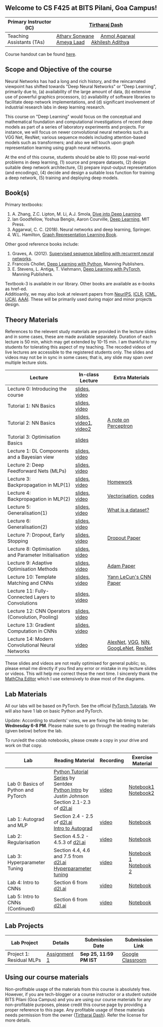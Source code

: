 ## Welcome to CS F425 at BITS Pilani, Goa Campus!

| Primary Instructor (IC)   | [Tirtharaj Dash](https://www.bits-pilani.ac.in/goa/tirtharaj/profile) |
|---------------------------|---|
| Teaching Assistants (TAs) | [Atharv Sonwane](https://threewisemonkeys-as.github.io/) &nbsp;&nbsp;&nbsp; [Anmol Agarwal](https://www.linkedin.com/in/anmol-agarwal-041098/) &nbsp;&nbsp;&nbsp; [Ameya Laad](http://ameyalaad.github.io/) &nbsp;&nbsp;&nbsp; [Akhilesh Adithya](https://akhileshadithya.github.io/)|

Course handout can be found [here](https://github.com/tirtharajdash/CS-F425_Deep-Learning/blob/main/DL_handout.pdf). 


## Scope and Objective of the course

Neural Networks has had a long and rich history, and the reincarnated
viewpoint has shifted towards "Deep Neural Networks\" or "Deep
Learning\", primarily due to, (a) availability of the large amount of
data, (b) extensive use of powerful graphics processors, (c)
availability of software libraries to facilitate deep network
implementations, and (d) significant involvement of industrial research
labs in deep learning research.

This course on "Deep Learning" would focus on the conceptual and
mathematical foundation and computational investigations of recent deep
models as part of a series of laboratory experiments and projects. For
instance, we will focus on newer convolutional neural networks such as
VGG Net, ResNet; various sequence models including attention-based
models such as transformers; and also we will touch upon graph
representation learning using graph neural networks.

At the end of this course, students should be able to (0) pose
real-world problems in deep learning, (1) source and prepare datasets,
(2) design suitable deep network architecture, (3) prepare input-output
representation (and encodings), (4) decide and design a suitable loss
function for training a deep network, (5) training and deploying deep
models.

## Book(s)

Primary textbooks:

1.  A. Zhang, Z.C. Lipton, M. Li, A.J. Smola, [Dive into Deep
    Learning](https://d2l.ai/index.html).
2.  Ian Goodfellow, Yoshua Bengio, Aaron Courville, [Deep
    Learning](http://www.deeplearningbook.org/front_matter.pdf), MIT
    Press.
3.  Aggarwal, C. C. (2018). Neural networks and deep learning, Springer.
4.  W.L. Hamilton, [Graph Representation Learning
    Book](https://www.cs.mcgill.ca/~wlh/grl_book/).

Other good reference books include:

1.  Graves, A. (2012). [Supervised sequence labelling with recurrent
    neural networks](https://www.cs.toronto.edu/~graves/preprint.pdf).
2.  Francois Chollet, [Deep Learning with
    Python](http://faculty.neu.edu.cn/yury/AAI/Textbook/Deep%20Learning%20with%20Python.pdf),
    Manning Publishers.
3.  E. Stevens, L. Antiga, T. Viehmann, [Deep Learning with
    PyTorch](https://pytorch.org/assets/deep-learning/Deep-Learning-with-PyTorch.pdf),
    Manning Publishers.

Textbook-3 is available in our library. Other books are available as
e-books as href-ed.\
Additioanlly, we may also look at relevant papers from
[NeurIPS](https://nips.cc/), [ICLR](https://iclr.cc/),
[ICML](https://icml.cc/), [IJCAI](https://www.ijcai.org/),
[AAAI](https://aaai.org/Conferences/AAAI/aaai.php). These will be
primarily used during major and minor projects design.


## Theory Materials

References to the relevent study materials are provided in the lecture slides and in some cases,
these are made available separately. 
Duration of each lecture is 50 min, which may get extended by 10-15 min. I am thankful to
my students for tolerating this aspect of my teaching.
The recoded videos of live lectures are accessible to the registered students only.
The slides and videos may not be in sync in some cases; that is, any slide may span
over multiple lecture slots.


| Lecture   | In-class Lecture | Extra Materials |
|-----------|------------------|-----------------|
| Lecture 0: Introducing the course | [slides](https://github.com/tirtharajdash/CS-F425_Deep-Learning/blob/main/Lectures/Lecture0.pdf), [video](https://drive.google.com/file/d/1QXLGrSHwjWdS4gvDWeYjh9zj5Dihd3it/view?usp=sharing) | |
| Tutorial 1: NN Basics | [slides](https://github.com/tirtharajdash/CS-F425_Deep-Learning/blob/main/Tutorials/NN_basics_Tut1.pdf), [video](https://drive.google.com/file/d/1s7uPfKM53_5PN30IbrK2chLIPqUvp4of/view?usp=sharing) | |
| Tutorial 2: NN Basics | [slides](https://github.com/tirtharajdash/CS-F425_Deep-Learning/blob/main/Tutorials/NN_basics_Tut2.pdf), [video1](https://drive.google.com/file/d/1HXjtGyx_dSlF_XSmxj3xlZBliNeLYmQm/view?usp=sharing), [video2](https://drive.google.com/file/d/1zq0jROhsIK51DQhCP4m3x0x2Uiqn8QJJ/view?usp=sharing) | [A note on Perceptron](https://github.com/tirtharajdash/CS-F425_Deep-Learning/blob/main/Extras/perceptron.pdf) |
| Tutorial 3: Optimisation Basics | [slides](https://github.com/tirtharajdash/CS-F425_Deep-Learning/blob/main/Tutorials/Opt_Tut1.pdf) |
| Lecture 1: DL Components and a Bayesian view | [slides](https://github.com/tirtharajdash/CS-F425_Deep-Learning/blob/main/Lectures/Lecture1.pdf), [video](https://drive.google.com/file/d/1lYs0VouCJ-e2BPlDPV8r2O6v-aGTJh1u/view?usp=sharing) |     |
| Lecture 2: Deep Feedforward Nets (MLPs) | [slides](https://github.com/tirtharajdash/CS-F425_Deep-Learning/blob/main/Lectures/Lecture2.pdf), [video](https://drive.google.com/file/d/10eJe8EjPyaNCYiLHmFFEjQPlT1D9JOby/view?usp=sharing) |     |
| Lecture 3: Backpropagation in MLP(1) | [slides](https://github.com/tirtharajdash/CS-F425_Deep-Learning/blob/main/Lectures/Lecture3.pdf), [video](https://drive.google.com/file/d/1-Eh_2lAW3m_WICtf4hOrZdiCU3f7KtOK/view?usp=sharing) | [Homework](https://github.com/tirtharajdash/CS-F425_Deep-Learning/blob/main/Extras/Lecture3_hw.pdf) |
| Lecture 4: Backpropagation in MLP(2) | [slides](https://github.com/tirtharajdash/CS-F425_Deep-Learning/blob/main/Lectures/Lecture4.pdf), [video](https://drive.google.com/file/d/1HCZ8ir6p_KqsMVePknsmWhFhwkDKPF4l/view?usp=sharing) | [Vectorisation](https://github.com/tirtharajdash/CS-F425_Deep-Learning/blob/main/Extras/vectorisation.pdf), [codes](https://github.com/tirtharajdash/CS-F425_Deep-Learning/tree/main/Demos/vectorisation) |
| Lecture 5: Generalisation(1) | [slides](https://github.com/tirtharajdash/CS-F425_Deep-Learning/blob/main/Lectures/Lecture5.pdf), [video](https://drive.google.com/file/d/1yR_s6YjoeFVe8SUQDjJDJmGyM1qnSwqt/view?usp=sharing) | [What is a dataset?](https://github.com/tirtharajdash/CS-F425_Deep-Learning/blob/main/Extras/YisSampled.pdf) |
| Lecture 6: Generalisation(2) | [slides](https://github.com/tirtharajdash/CS-F425_Deep-Learning/blob/main/Lectures/Lecture6.pdf), [video](https://drive.google.com/file/d/1VTaFv1TgZeriO9569Iffe-9huKCDFfSN/view?usp=sharing) | |
| Lecture 7: Dropout, Early Stopping | [slides](https://github.com/tirtharajdash/CS-F425_Deep-Learning/blob/main/Lectures/Lecture7.pdf), [video](https://drive.google.com/file/d/1RzVKVfSRbPThViZxFBpwQHdkXlTtFpTU/view?usp=sharing) | [Dropout Paper](https://jmlr.org/papers/volume15/srivastava14a/srivastava14a.pdf) |
| Lecture 8: Optimisation and Parameter Initialisation | [slides](https://github.com/tirtharajdash/CS-F425_Deep-Learning/blob/main/Lectures/Lecture8.pdf), [video](https://drive.google.com/file/d/1xbwu334-iVoIGiy11YXXOyD-ndrfjwWU/view?usp=sharing) | |
| Lecture 9: Adaptive Optimisation Methods | [slides](https://github.com/tirtharajdash/CS-F425_Deep-Learning/blob/main/Lectures/Lecture9.pdf), [video](https://drive.google.com/file/d/1jAyfnim6WiHJM0kzsNnFS9S-Lxr1H72d/view?usp=sharing) | [Adam Paper](https://arxiv.org/pdf/1412.6980.pdf) |
| Lecture 10: Template Matching and CNNs | [slides](https://github.com/tirtharajdash/CS-F425_Deep-Learning/blob/main/Lectures/Lecture10.pdf), [video](https://drive.google.com/file/d/1odQ-rnu1pTJ_wmw-6Me2GYVmQCF7UxV_/view?usp=sharing) | [Yann LeCun's CNN Paper](http://yann.lecun.com/exdb/publis/pdf/lecun-99.pdf) |
| Lecture 11: Fully-Connected Layers to Convolutions | [slides](https://github.com/tirtharajdash/CS-F425_Deep-Learning/blob/main/Lectures/Lecture11.pdf), [video](https://drive.google.com/file/d/1rKlFf-TLDccHEXSxySr-_fDiJReq6HOd/view?usp=sharing) | |
| Lecture 12: CNN Operators (Convolution, Pooling) | [slides](https://github.com/tirtharajdash/CS-F425_Deep-Learning/blob/main/Lectures/Lecture12.pdf), [video](https://drive.google.com/file/d/1LzKvF1B8XiuFJ7C9kcgM8ZoAAqP5A6_4/view?usp=sharing) | |
| Lecture 13: Gradient Computation in CNNs | [slides](), [video](https://drive.google.com/file/d/1ZDRPzNG70scT6pOV5VTa-XMK_gIaLeUP/view?usp=sharing) | |
| Lecture 14: Modern Convolutional Neural Networks | [video](https://drive.google.com/file/d/1xTd-igaWdmmdJ5YvSIp9VdOJblWkY2Nr/view?usp=drivesdk) | [AlexNet](https://colab.research.google.com/github/d2l-ai/d2l-pytorch-colab/blob/master/chapter_convolutional-modern/alexnet.ipynb), [VGG](https://colab.research.google.com/github/d2l-ai/d2l-pytorch-colab/blob/master/chapter_convolutional-modern/vgg.ipynb), [NiN](https://colab.research.google.com/github/d2l-ai/d2l-pytorch-colab/blob/master/chapter_convolutional-modern/nin.ipynb), [GoogLeNet](https://colab.research.google.com/github/d2l-ai/d2l-pytorch-colab/blob/master/chapter_convolutional-modern/googlenet.ipynb), [ResNet](https://colab.research.google.com/github/d2l-ai/d2l-pytorch-colab/blob/master/chapter_convolutional-modern/resnet.ipynb)


These slides and videos are not really optimised for general public; so, please email me directly if you find
any error or mistake in my lecture slides or videos. This will help me correct these the next time. I sincerely
thank the [MathCha Editor](https://www.mathcha.io/editor) which I use extensively to draw most of the diagrams.


## Lab Materials

All our labs will be based on PyTorch. See the official [PyTorch Tutorials](https://pytorch.org/tutorials/).
We will also have 1 lab on basic Python and PyTorch.

Update: According to students' votes, we are fixing the lab timing to be: **Wednesday 6-8 PM**. Please make sure to go through the reading materials (given below) before the lab.

To run/edit the colab notebooks, please create a copy in your drive and work on that copy.

| Lab   | Reading Material | Recording | Exercise Material |
|-------|------------------|-----------|-------------------|
| Lab 0: Basics of Python and PyTorch | [Python Tutorial Series](https://pythonprogramming.net/introduction-learn-python-3-tutorials/) by Sentdex <br> [Python Intro](https://cs231n.github.io/python-numpy-tutorial) by Justin Johnson <br>Section 2.1-2.3 of [d2l.ai](http://d2l.ai/) | [video](https://drive.google.com/file/d/1Be1aqGczs2d8pLkyvPESxyGjYSNonnZK/view?usp=sharing) |  [Notebook1](https://colab.research.google.com/drive/1HvAnGuGy6PaZyBtPNtYGUmvH-6CVDn5H?usp=sharing) <br> [Notebook2](https://colab.research.google.com/drive/1UQYTwZ6_y3ifZBfgIbn0INC87EmjPPtD?usp=sharing) |
| Lab 1: Autograd and MLP | Section 2.4 - 2.5 of [d2l.ai](http://d2l.ai/) <br> [Intro to Autograd](https://pytorch.org/tutorials/beginner/blitz/autograd_tutorial.html#sphx-glr-beginner-blitz-autograd-tutorial-py) | [video](https://drive.google.com/file/d/19YQLqth--2q7xdBER-632GW-kNmT9ayG/view?usp=sharing) | [Notebook](https://colab.research.google.com/drive/15L51sdwIeylKQV-BZm2wCEfR9dJT7-Zi?usp=sharing) |
| Lab 2: Regularisation | Section 4.5.2 - 4.5.3 of [d2l.ai](http://d2l.ai/) | [video](https://drive.google.com/file/d/1F8XRs73Tqsat2rtUyNye6ZY9s6EMpNOt/view?usp=sharing) | [Notebook](https://colab.research.google.com/drive/1X4kl7nGtj_q1rumvZHEsUeSzX1BJ9kJ6?usp=sharing) |
| Lab 3: Hyperparameter Tuning | Section 4.4, 4.6 and 7.5 from [d2l.ai](http://d2l.ai/) <br> [Hyperparameter tuning](https://www.oreilly.com/library/view/evaluating-machine-learning/9781492048756/ch04.html) | [video](https://drive.google.com/file/d/1fIfybjRUXG4btOvBM9E_90Cpx7YLlvjN/view?usp=sharing) | [Notebook 1](https://colab.research.google.com/drive/1S0Y8xiaBaI6p1Y74MiNnCio6IuOE4Eto?usp=sharing) <br> [Notebook 2](https://colab.research.google.com/drive/1UHsM00OTT19FexEHwSkrydo13pfvUKXO?usp=sharing) |
| Lab 4: Intro to CNNs | Section 6 from [d2l.ai](http://d2l.ai/) | [video](https://drive.google.com/file/d/1ScRQRsN3zt_Ye6mMD0uC1SHouQCkJyZJ/view?usp=sharing) |[Notebook](https://colab.research.google.com/drive/10afSD0wjQinhHug8RPlPSvooK8ZGfVgc?usp=sharing) |
| Lab 5: Intro to CNNs (Continued) | Section 6 from [d2l.ai](http://d2l.ai/) | [video](https://drive.google.com/file/d/1xNE06_1z7p1POk7BkG9QhJYMM_H1r9gd/view?usp=sharing) |[Notebook](https://colab.research.google.com/drive/10afSD0wjQinhHug8RPlPSvooK8ZGfVgc?usp=sharing) |


## Lab Projects

| Lab Project | Details | Submission Date | Submission Link |
|-------------|---------|-----------------|-----------------|
| Project 1: Residual MLPs | [Assignment 1](https://github.com/tirtharajdash/CS-F425_Deep-Learning/blob/main/Projects/CS_F425_DL_Assignment_1.pdf) | **Sep 25, 11:59 PM IST** | [Google Classroom](https://classroom.google.com/c/MzgzNTE2MTc5NzE5/a/Mzk4ODI1MzU2MTAw/details) |



## Using our course materials

Non-profitable usage of the materials from this course is absolutely free. However,
if you are tech-blogger or a course instructor or a student outside BITS Pilani (Goa Campus) 
and you are using our course materials for any non-profitable purposes, 
please credit this course page by providing a proper reference to this page.
Any profitable usage of these materials needs permission from the owner ([Tirtharaj Dash](https://tirtharajdash.github.io/)).
Refer the license for more details.
